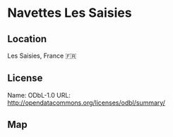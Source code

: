 # Navettes Les Saisies
    
## Location

Les Saisies, France 🇫🇷

## License

Name: ODbL-1.0
URL: http://opendatacommons.org/licenses/odbl/summary/

## Map

<WorldMap topic="public-transport/rtfs-rt/Navettes_Les_Saisies/vehicle_positions/#" />
